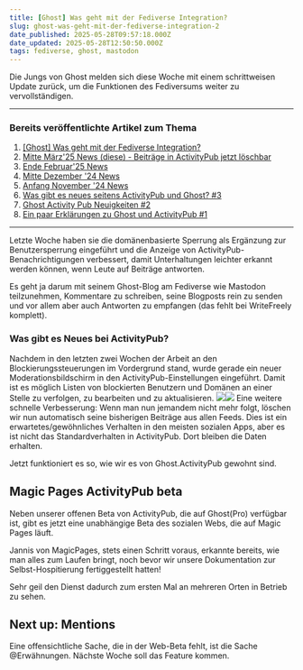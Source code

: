 ```yaml
---
title: [Ghost] Was geht mit der Fediverse Integration?
slug: ghost-was-geht-mit-der-fediverse-integration-2
date_published: 2025-05-28T09:57:18.000Z
date_updated: 2025-05-28T12:50:50.000Z
tags: fediverse, ghost, mastodon
---
```


Die Jungs von Ghost melden sich diese Woche mit einem schrittweisen Update zurück, um die Funktionen des Fediversums weiter zu vervollständigen. 

---

### Bereits veröffentlichte Artikel zum Thema

1. [[Ghost] Was geht mit der Fediverse Integration?](__GHOST_URL__/ghost-was-geht-mit-der-fediverse-integration-2/)
2. [Mitte März'25 News (diese) - Beiträge in ActivityPub jetzt löschbar](__GHOST_URL__/ghost-neue-funktion-beitrage-in-activitypub-jetzt-loschbar/)
3. [Ende Februar'25 News](__GHOST_URL__/was-geht-bei-ghost-und-dem-fediverse-activitypub/)
4. [Mitte Dezember '24 News](__GHOST_URL__/aktueller-stand-ghost-und-das-fediverse-2/)
5. [Anfang November '24 News](__GHOST_URL__/aktueller-stand-ghost-und-das-fediverse/)
6. [Was gibt es neues seitens ActivityPub und Ghost? #3](__GHOST_URL__/was-gibt-es-neues-seitens-activitypub-und-ghost-3/)
7. [Ghost Activity Pub Neuigkeiten #2](__GHOST_URL__/ghost-activity-pub-neuigkeiten-2/)
8. [Ein paar Erklärungen zu Ghost und ActivityPub #1](__GHOST_URL__/ein-paar-erklarungen-zu-ghost-und-activitypub/)

---

Letzte Woche haben sie die domänenbasierte Sperrung als Ergänzung zur Benutzersperrung eingeführt und die Anzeige von ActivityPub-Benachrichtigungen verbessert, damit Unterhaltungen leichter erkannt werden können, wenn Leute auf Beiträge antworten.

Es geht ja darum mit seinem Ghost-Blog am Fediverse wie Mastodon teilzunehmen, Kommentare zu schreiben, seine Blogposts rein zu senden und vor allem aber auch Antworten zu empfangen (das fehlt bei WriteFreely komplett).

### Was gibt es Neues bei ActivityPub?

Nachdem in den letzten zwei Wochen der Arbeit an den Blockierungssteuerungen im Vordergrund stand, wurde gerade ein neuer Moderationsbildschirm in den ActivityPub-Einstellungen eingeführt. Damit ist es möglich Listen von blockierten Benutzern und Domänen an einer Stelle zu verfolgen, zu bearbeiten und zu aktualisieren.
![](https://activitypub.ghost.org/content/images/2025/05/CleanShot-2025-05-19-at-09.57.48@2x.png)![](https://activitypub.ghost.org/content/images/2025/05/CleanShot-2025-05-19-at-09.59.15@2x.png)
Eine weitere schnelle Verbesserung: Wenn man nun jemandem nicht mehr folgt, löschen wir nun automatisch seine bisherigen Beiträge aus allen Feeds. Dies ist ein erwartetes/gewöhnliches Verhalten in den meisten sozialen Apps, aber es ist nicht das Standardverhalten in ActivityPub. Dort bleiben die Daten erhalten.

Jetzt funktioniert es so, wie wir es von Ghost.ActivityPub gewohnt sind.

## Magic Pages ActivityPub beta

Neben unserer offenen Beta von ActivityPub, die auf Ghost(Pro) verfügbar ist, gibt es jetzt eine unabhängige Beta des sozialen Webs, die auf Magic Pages läuft.

Jannis von MagicPages, stets einen Schritt voraus, erkannte bereits, wie man alles zum Laufen bringt, noch bevor wir unsere Dokumentation zur Selbst-Hospitierung fertiggestellt hatten!

Sehr geil den Dienst dadurch zum ersten Mal an mehreren Orten in Betrieb zu sehen.

## Next up: Mentions

Eine offensichtliche Sache, die in der Web-Beta fehlt, ist die Sache @Erwähnungen. Nächste Woche soll das Feature kommen.
